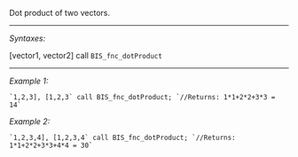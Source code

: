 Dot product of two vectors.


---
*Syntaxes:*

[vector1, vector2] call `BIS_fnc_dotProduct`

---
*Example 1:*

```sqf
`1,2,3], [1,2,3` call BIS_fnc_dotProduct; `//Returns: 1*1+2*2+3*3 = 14`
```

*Example 2:*

```sqf
`1,2,3,4], [1,2,3,4` call BIS_fnc_dotProduct; `//Returns: 1*1+2*2+3*3+4*4 = 30`
```